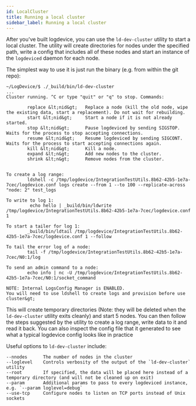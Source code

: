 ```yaml
---
id: LocalCluster
title: Running a local cluster
sidebar_label: Running a local cluster
---
```


After you've built logdevice, you can use the `ld-dev-cluster` utility to
start a local cluster. The utility will create directories for nodes under the
specified path, write a config that includes all of these nodes and start an
instance of the `logdeviced` daemon for each node.

The simplest way to use it is just run the binary (e.g. from within the git
repo):

```text
~/LogDevice/$ ./_build/bin/ld-dev-cluster
...
Cluster running. ^C or type "quit" or "q" to stop. Commands:

        replace &lt;nid&gt;   Replace a node (kill the old node, wipe the existing data, start a replacement). Do not wait for rebuilding.
        start &lt;nid&gt;     Start a node if it is not already started.
        stop &lt;nid&gt;      Pause logdeviced by sending SIGSTOP. Waits for the process to stop accepting connections.
        resume &lt;nid&gt;    Resume logdeviced by sending SIGCONT. Waits for the process to start accepting connections again.
        kill &lt;nid&gt;      Kill a node.
        expand &lt;n&gt;      Add new nodes to the cluster.
        shrink &lt;n&gt;      Remove nodes from the cluster.


To create a log range:
        ldshell -c /tmp/logdevice/IntegrationTestUtils.8b62-42b5-1e7a-7cec/logdevice.conf logs create --from 1 --to 100 --replicate-across "node: 2" test_logs

To write to log 1:
         echo hello | _build/bin/ldwrite /tmp/logdevice/IntegrationTestUtils.8b62-42b5-1e7a-7cec/logdevice.conf 1

To start a tailer for log 1:
        _build/bin/ldtail /tmp/logdevice/IntegrationTestUtils.8b62-42b5-1e7a-7cec/logdevice.conf 1 --follow

To tail the error log of a node:
        tail -f /tmp/logdevice/IntegrationTestUtils.8b62-42b5-1e7a-7cec/N0:1/log

To send an admin command to a node:
        echo info | nc -U /tmp/logdevice/IntegrationTestUtils.8b62-42b5-1e7a-7cec/N0:1/socket_command

NOTE: Internal LogsConfig Manager is ENABLED.
You will need to use ldshell to create logs and provision before use
cluster&gt;
```

This will create temporary directories (Note: they will be deleted when the
`ld-dev-cluster` utility exits cleanly) and start 5 nodes. You can then
follow the steps suggested by the utility to create a log range, write data to
it and read it back. You can also inspect the config file that it generated to
see what a typical logdevice config looks like in practice

Useful options to `ld-dev-cluster` include:
```text
--nnodes      The number of nodes in the cluster
--loglevel    Controls verbosity of the output of the `ld-dev-cluster` utility
--root        If specified, the data will be placed here instead of a temporary directory (and will not be cleaned up on exit)
--param       Additional params to pass to every logdeviced instance, e.g. `--param loglevel=debug`
--use-tcp     Configure nodes to listen on TCP ports instead of Unix sockets
```
